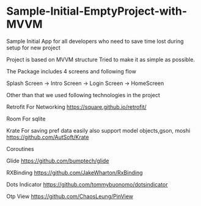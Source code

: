 # Sample-Initial-EmptyProject-with-MVVM

Sample Initial App for all developers who need to save time lost during setup for new project

Project is based on MVVM structure
Tried to make it as simple as possible. 

The Package includes 4 screens and following flow

Splash Screen -> Intro Screen -> Login Screen  -> HomeScreen

Other than that we used following technologies in the project


Retrofit
For Networking
https://square.github.io/retrofit/

Room
For sqlite

Krate
For saving pref data easily also support model objects,gson, moshi
https://github.com/AutSoft/Krate

Coroutines

Glide
https://github.com/bumptech/glide

RXBinding
https://github.com/JakeWharton/RxBinding

Dots Indicator
https://github.com/tommybuonomo/dotsindicator

Otp View
https://github.com/ChaosLeung/PinView

